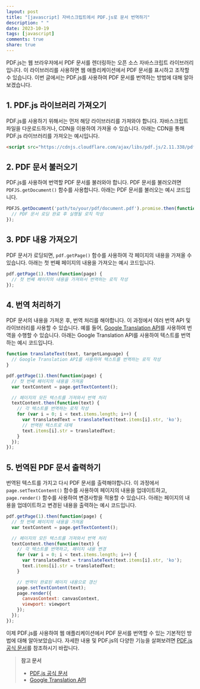 ```yaml
---
layout: post
title: "[javascript] 자바스크립트에서 PDF.js로 문서 번역하기"
description: " "
date: 2023-10-19
tags: [javascript]
comments: true
share: true
---
```


PDF.js는 웹 브라우저에서 PDF 문서를 렌더링하는 오픈 소스 자바스크립트 라이브러리입니다. 이 라이브러리를 사용하면 웹 애플리케이션에서 PDF 문서를 표시하고 조작할 수 있습니다. 이번 글에서는 PDF.js를 사용하여 PDF 문서를 번역하는 방법에 대해 알아보겠습니다.

## 1. PDF.js 라이브러리 가져오기

PDF.js를 사용하기 위해서는 먼저 해당 라이브러리를 가져와야 합니다. 자바스크립트 파일을 다운로드하거나, CDN을 이용하여 가져올 수 있습니다. 아래는 CDN을 통해 PDF.js 라이브러리를 가져오는 예시입니다.

```html
<script src="https://cdnjs.cloudflare.com/ajax/libs/pdf.js/2.11.338/pdf.min.js"></script>
```

## 2. PDF 문서 불러오기

PDF.js를 사용하여 번역할 PDF 문서를 불러와야 합니다. PDF 문서를 불러오려면 `PDFJS.getDocument()` 함수를 사용합니다. 아래는 PDF 문서를 불러오는 예시 코드입니다.

```javascript
PDFJS.getDocument('path/to/your/pdf/document.pdf').promise.then(function(pdf) {
  // PDF 문서 로딩 완료 후 실행될 로직 작성
});
```

## 3. PDF 내용 가져오기

PDF 문서가 로딩되면, `pdf.getPage()` 함수를 사용하여 각 페이지의 내용을 가져올 수 있습니다. 아래는 첫 번째 페이지의 내용을 가져오는 예시 코드입니다.

```javascript
pdf.getPage(1).then(function(page) {
  // 첫 번째 페이지의 내용을 가져와서 번역하는 로직 작성
});
```

## 4. 번역 처리하기

PDF 문서의 내용을 가져온 후, 번역 처리를 해야합니다. 이 과정에서 여러 번역 API 및 라이브러리를 사용할 수 있습니다. 예를 들어, [Google Translation API](https://cloud.google.com/translate)를 사용하여 번역을 수행할 수 있습니다. 아래는 Google Translation API를 사용하여 텍스트를 번역하는 예시 코드입니다.

```javascript
function translateText(text, targetLanguage) {
  // Google Translation API를 사용하여 텍스트를 번역하는 로직 작성
}

pdf.getPage(1).then(function(page) {
  // 첫 번째 페이지의 내용을 가져옴
  var textContent = page.getTextContent();

  // 페이지의 모든 텍스트를 가져와서 번역 처리
  textContent.then(function(text) {
    // 각 텍스트를 번역하는 로직 작성
    for (var i = 0; i < text.items.length; i++) {
      var translatedText = translateText(text.items[i].str, 'ko');
      // 번역된 텍스트로 대체
      text.items[i].str = translatedText;
    }
  });
});
```

## 5. 번역된 PDF 문서 출력하기

번역된 텍스트를 가지고 다시 PDF 문서를 출력해야합니다. 이 과정에서 `page.setTextContent()` 함수를 사용하여 페이지의 내용을 업데이트하고, `page.render()` 함수를 사용하여 변경사항을 적용할 수 있습니다. 아래는 페이지의 내용을 업데이트하고 변경된 내용을 출력하는 예시 코드입니다.

```javascript
pdf.getPage(1).then(function(page) {
  // 첫 번째 페이지의 내용을 가져옴
  var textContent = page.getTextContent();

  // 페이지의 모든 텍스트를 가져와서 번역 처리
  textContent.then(function(text) {
    // 각 텍스트를 번역하고, 페이지 내용 변경
    for (var i = 0; i < text.items.length; i++) {
      var translatedText = translateText(text.items[i].str, 'ko');
      text.items[i].str = translatedText;
    }

    // 번역이 완료된 페이지 내용으로 갱신
    page.setTextContent(text);
    page.render({
      canvasContext: canvasContext,
      viewport: viewport
    });
  });
});
```

이제 PDF.js를 사용하여 웹 애플리케이션에서 PDF 문서를 번역할 수 있는 기본적인 방법에 대해 알아보았습니다. 자세한 내용 및 PDF.js의 다양한 기능을 살펴보려면 [PDF.js 공식 문서](https://mozilla.github.io/pdf.js/)를 참조하시기 바랍니다.

> **참고 문서**
> - [PDF.js 공식 문서](https://mozilla.github.io/pdf.js/)
> - [Google Translation API](https://cloud.google.com/translate)